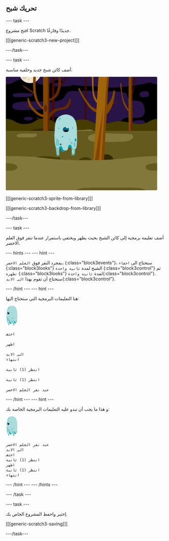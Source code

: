 ## تحريك شبح

\--- task \---

افتح مشروع Scratch جديدًا وفارغًا.

[[[generic-scratch3-new-project]]]

\---/task\---

\--- task \---

أضف كائن شبح جديد وخلفية مناسبة.

![لقطة الشاشة](images/ghost-ghost.png)

[[[generic-scratch3-sprite-from-library]]]

[[[generic-scratch3-backdrop-from-library]]]

\---/task\---

\--- task \---

أضف تعليمة برمجية إلى كائن الشبح بحيث يظهر ويختفي باستمرار عندما تنقر فوق العلم الاخضر.

\--- hints \--- \--- hint \---

بمجرد النقر فوق `العلم الاخضر`، {:class="block3events"}، ستحتاج الى `اخفاء` {:class="block3looks"} الشبح لمدة `ثانية واحدة` {:class="block3control"} ثم `تظهره` {:class="block3looks"} لمدة `ثانية واحدة`{:class="block3control"}. ستحتاج أن تقوم بهذا `الى الابد`{:class="block3control"}.

\--- /hint \--- \--- hint \---

هنا التعليمات البرمجية التي ستحتاج اليها:

![كائن الشبح](images/ghost-sprite.png)

```blocks3
اختف

اظهر

الى الابد
انتهاء

انتظر (1) ثانية

انتظر (1) ثانية

عند نقر العلم الاخضر
```

\--- /hint \--- \--- hint \---

و هذا ما يجب أن تبدو عليه التعليمات البرمجية الخاصة بك:

![كائن الشبح](images/ghost-sprite.png)

```blocks3
عند نقر العلم الاخضر
الى الابد
اختف
انتظر (1) ثانية
اظهر
انتظر (1) ثانية
انتهاء
```

\--- /hint \--- \--- /hints \---

\--- /task \---

\--- task \---

إختبر واحفظ المشروع الخاص بك.

[[[generic-scratch3-saving]]]

\---/task\---